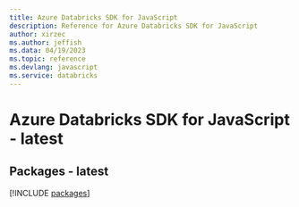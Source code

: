 ```yaml
---
title: Azure Databricks SDK for JavaScript
description: Reference for Azure Databricks SDK for JavaScript
author: xirzec
ms.author: jeffish
ms.data: 04/19/2023
ms.topic: reference
ms.devlang: javascript
ms.service: databricks
---
```

# Azure Databricks SDK for JavaScript - latest
## Packages - latest
[!INCLUDE [packages](databricks-index.md)]